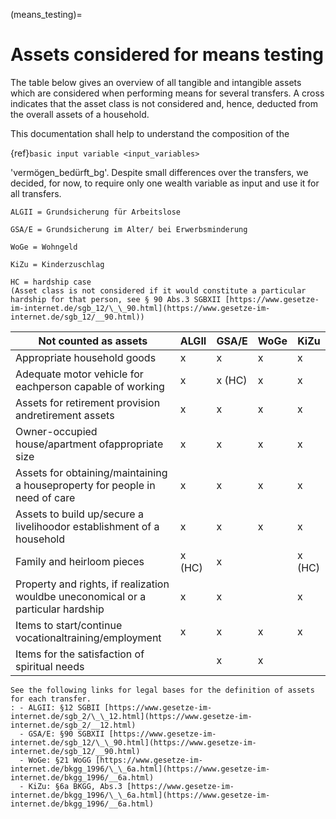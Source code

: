 (means_testing)=

# Assets considered for means testing

The table below gives an overview of all tangible and intangible assets which are
considered when performing means for several transfers. A cross indicates that the asset
class is not considered and, hence, deducted from the overall assets of a household.

This documentation shall help to understand the composition of the

{ref}`basic input variable <input_variables>`

'vermögen_bedürft_bg'. Despite small differences over the transfers, we decided, for
now, to require only one wealth variable as input and use it for all transfers.

```{note}
ALGII = Grundsicherung für Arbeitslose

GSA/E = Grundsicherung im Alter/ bei Erwerbsminderung

WoGe = Wohngeld

KiZu = Kinderzuschlag

HC = hardship case
(Asset class is not considered if it would constitute a particular hardship for that person, see § 90 Abs.3 SGBXII [https://www.gesetze-im-internet.de/sgb_12/\_\_90.html](https://www.gesetze-im-internet.de/sgb_12/__90.html))
```

| Not counted as assets                                                             | ALGII  | GSA/E  | WoGe | KiZu   |
| --------------------------------------------------------------------------------- | ------ | ------ | ---- | ------ |
| Appropriate household goods                                                       | x      | x      | x    | x      |
| Adequate motor vehicle for eachperson capable of working                          | x      | x (HC) | x    | x      |
| Assets for retirement provision andretirement assets                              | x      | x      | x    | x      |
| Owner-occupied house/apartment ofappropriate size                                 | x      | x      | x    | x      |
| Assets for obtaining/maintaining a houseproperty for people in need of care       | x      | x      | x    | x      |
| Assets to build up/secure a livelihoodor establishment of a household             | x      | x      | x    | x      |
| Family and heirloom pieces                                                        | x (HC) | x      |      | x (HC) |
| Property and rights, if realization wouldbe uneconomical or a particular hardship | x      | x      |      | x      |
| Items to start/continue vocationaltraining/employment                             | x      | x      | x    | x      |
| Items for the satisfaction of spiritual needs                                     |        | x      | x    |        |

```{seealso}
See the following links for legal bases for the definition of assets for each transfer.
: - ALGII: §12 SGBII [https://www.gesetze-im-internet.de/sgb_2/\_\_12.html](https://www.gesetze-im-internet.de/sgb_2/__12.html)
  - GSA/E: §90 SGBXII [https://www.gesetze-im-internet.de/sgb_12/\_\_90.html](https://www.gesetze-im-internet.de/sgb_12/__90.html)
  - WoGe: §21 WoGG [https://www.gesetze-im-internet.de/bkgg_1996/\_\_6a.html](https://www.gesetze-im-internet.de/bkgg_1996/__6a.html)
  - KiZu: §6a BKGG, Abs.3 [https://www.gesetze-im-internet.de/bkgg_1996/\_\_6a.html](https://www.gesetze-im-internet.de/bkgg_1996/__6a.html)
```
